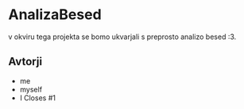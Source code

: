# AnalizaBesed

v okviru tega projekta se bomo ukvarjali s preprosto analizo besed :3.

## Avtorji
- me
- myself
- I
Closes #1
